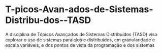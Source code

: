 # T-picos-Avan-ados-de-Sistemas-Distribu-dos--TASD
A disciplina de Tópicos Avançados de Sistemas Distribuídos  (TASD) visa explorar o uso de sistemas paralelos e distribuídos, em granularidade e escala variáveis, e dos pontos de vista da programação e dos sistemas
